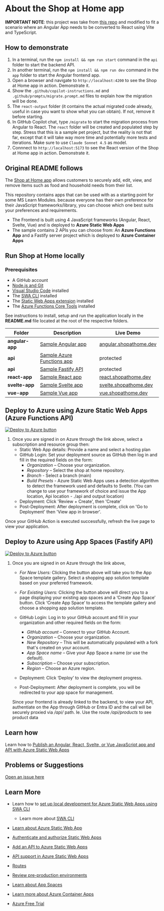 # About the Shop at Home app

**IMPORTANT NOTE**: this project was take from [this repo](https://github.com/johnpapa/shopathome) and modified to fit a scenario where an Angular App needs to be converted to React using Vite and TypeScript.

## How to demonstrate

1. In a terminal, run the `npm install && npm run start` command in the `api` folder to start the backend API.
2. In another terminal, run the `npm install && npm run dev` command in the `app` folder to start the Angular frontend app.
3. Open a browser and navigate to `http://localhost:4200` to see the Shop at Home app in action. Demonstrate it.
4. Show the `.github/copilot-instructions.md` and `.github/prompts/migrate.prompt.md` files to explain how the migration will be done.
5. The `react-output` folder (it contains the actual migrated code already, useful in case you want to show what you can obtain). If not, remove it before starting.
6. In GitHub Copilot chat, type `/migrate` to start the migration process from Angular to React. The `react` folder will be created and populated step by step. Stress that this is a sample pet project, but the reality is not that far, except that it will take way more time and potentially more tests and iterations. Make sure to use `Claude Sonnet 4.5` as model.
7. Connnect to `http://localhost:5173` to see the React version of the Shop at Home app in action. Demonstrate it.

## Original README follows

The [Shop at Home app](https://www.shopathome.dev) allows customers to securely add, edit, view, and remove items such as food and household needs from their list. 

This repository contains apps that can be used with as a starting point for some MS Learn Modules. because everyone has their own preference for their JavaScript frameworks/library, you can choose which one best suits your preferences and requirements.

- The Frontend is built using 4 JavaScript frameworks (Angular, React, Svelte, Vue) and is deployed to **Azure Static Web Apps**
- The sample contains 2 APIs you can choose from: An **Azure Functions App** and a Fastify server project which is deployed to **Azure Container Apps**

## Run Shop at Home locally

### Prerequisites

- A GitHub account
- [Node.js and Git](https://nodejs.org/)
- [Visual Studio Code](https://code.visualstudio.com/?WT.mc_id=academic-0000-jopapa) installed
- The [SWA CLI](https://www.npmjs.com/package/@azure/static-web-apps-cli) installed
- The [Static Web Apps extension](https://marketplace.visualstudio.com/items?itemName=ms-azuretools.vscode-azurestaticwebapps&WT.mc_id=shopathome-github-jopapa&WT.mc_id=academic-0000-jopapa) installed
- The [Azure Functions Core Tools](https://docs.microsoft.com/azure/azure-functions/functions-run-local?WT.mc_id=academic-0000-jopapa) installed

See instructions to install, setup and run the application locally in the **README.md** file located at the root of the respective folders.

| Folder          | Description                                                                          | Live Demo                                                |
| --------------- | ------------------------------------------------------------------------------------ | -------------------------------------------------------- |
| **angular-app** | [Sample Angular app](https://github.com/johnpapa/shopathome/blob/master/angular-app) | [angular.shopathome.dev](https://angular.shopathome.dev) |
| **api**         | [Sample Azure Functions app](https://github.com/johnpapa/shopathome/blob/master/api) | protected                                                |
| **api**         | [Sample Fastify API](https://github.com/johnpapa/shopathome/blob/master/fastify-api-server) | protected                                                |
| **react-app**   | [Sample React app](https://github.com/johnpapa/shopathome/blob/master/react-app)     | [react.shopathome.dev](https://react.shopathome.dev)     |
| **svelte-app**  | [Sample Svelte app](https://github.com/johnpapa/shopathome/blob/master/svelte-app)   | [svelte.shopathome.dev](https://svelte.shopathome.dev)   |
| **vue-app**     | [Sample Vue app](https://github.com/johnpapa/shopathome/blob/master/vue-app)         | [vue.shopathome.dev](https://vue.shopathome.dev)         |

## Deploy to Azure using Azure Static Web Apps (Azure Functions API)
[![Deploy to Azure button](https://aka.ms/deploytoazurebutton)](https://portal.azure.com/?feature.customportal=false&WT.mc_id=academic-0000-jopapa#create/Microsoft.StaticApp)

1. Once you are signed in on Azure through the link above, select a subscription and resource group then:
    - Static Web App details: Provide a name and select a hosting plan
    - GitHub Login: Set your deployment source as GitHub then log in and fill in the required fields on the form:
        - *Organization* – Choose your organization.
        - *Repository* – Select the shop at home repository. 
        - *Branch* - Select a branch (main) 
        - *Build Presets* - Azure Static Web Apps uses a detection algorithm to detect the framework used and defaults to Svelte. (You can change to use your framework of choice and issue the App location, Api location - ./api and output location)
    - Deployment: Click 'Review + Create', then 'Create'
    - Post-Deployment: After deployment is complete, click on 'Go to Deployment' then 'View app in browser'.

Once your GitHub Action is executed successfully, refresh the live page to view your application.
## Deploy to Azure using App Spaces (Fastify API)

[![Deploy to Azure button](https://aka.ms/deploytoazurebutton)](https://portal.azure.com/#view/Microsoft_Azure_PaasServerless/StarshotHome.ReactView)

1. Once you are signed in on Azure through the link above,
    - *For New Users:* Clicking the button above will take you to the App Space template gallery. Select a shopping app solution template based on your preferred framework.
    - *For Existing Users:* Clicking the button above will direct you to a page displaying your existing app spaces and a ‘Create App Space’ button. Click ‘Create App Space’ to access the template gallery and choose a shopping app solution template.


    - GitHub Login: Log in to your GitHub account and fill in your organization and other required fields on the form:
        - *GitHub account* – Connect to your GitHub Account.
        - *Organization* – Choose your organization.
        - *New Repository* – This will be automatically populated with a fork that's created on your account.
        - *App Space name* – Give your App Space a name (or use the default).
        - *Subscription* – Choose your subscription.
        - *Region* – Choose an Azure region.

    - Deployment: Click ‘Deploy’ to view the deployment progress.
    - Post-Deployment: After deployment is complete, you will be redirected to your app space for management.


     Since your frontend is already linked to the backend, to view your API, authentiate on the App through GitHub or Entra ID and the call will be securely proxied via */api/* path. Ie. Use the route */api/products* to see product data

## Learn how

Learn how to [Publish an Angular, React, Svelte, or Vue JavaScript app and API with Azure Static Web Apps](https://docs.microsoft.com/learn/modules/publish-app-service-static-web-app-api/?WT.mc_id=academic-0000-jopapa)

<!-- ADD ONCE MODULE IS LIVE -->
<!-- - Learn how to [Simplify deployment and management of web apps with App Spaces](https://aka.ms/AppSpaces/module) -->

## Problems or Suggestions

[Open an issue here](https://github.com/johnpapa/shopathome/issues)

## Learn More
- Learn how to [set up local development for Azure Static Web Apps using SWA CLI](https://docs.microsoft.com/en-gb/azure/static-web-apps/local-development?WT.mc_id=academic-0000-jopapa)
  - Learn more about [SWA CLI](https://github.com/Azure/static-web-apps-cli#readme?WT.mc_id=academic-0000-jopapa)
- [Learn about Azure Static Web App](https://learn.microsoft.com/en-us/azure/static-web-apps/overview)
- [Authenticate and authorize Static Web Apps](https://docs.microsoft.com/azure/static-web-apps/authentication-authorization?WT.mc_id=academic-0000-jopapa)
- [Add an API to Azure Static Web Apps](https://docs.microsoft.com/azure/static-web-apps/add-api?WT.mc_id=academic-0000-jopapa)
- [API support in Azure Static Web Apps](https://docs.microsoft.com/azure/static-web-apps/apis?WT.mc_id=academic-0000-jopapa)
- [Routes](https://docs.microsoft.com/azure/static-web-apps/routes?WT.mc_id=academic-0000-jopapa)
- [Review pre-production environments](https://docs.microsoft.com/azure/static-web-apps/review-publish-pull-requests?WT.mc_id=academic-0000-jopapa)

- [Learn about App Spaces](https://learn.microsoft.com/en-us/azure/app-spaces/overview) 
- [Learn more about Azure Container Apps](https://learn.microsoft.com/en-us/azure/container-apps/overview) 
- [Azure Free Trial](https://azure.microsoft.com/free/?WT.mc_id=academic-0000-jopapa)

